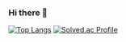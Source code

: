 ### Hi there 👋

<!--
**goxodn/goxodn** is a ✨ _special_ ✨ repository because its `README.md` (this file) appears on your GitHub profile.

Here are some ideas to get you started:

- 🔭 I’m currently working on ...
- 🌱 I’m currently learning ...
- 👯 I’m looking to collaborate on ...
- 🤔 I’m looking for help with ...
- 💬 Ask me about ...
- 📫 How to reach me: ...
- 😄 Pronouns: ...
- ⚡ Fun fact: ...
-->
[![Top Langs](https://github-readme-stats.vercel.app/api/top-langs/?username=goxodn&layout=compact)](https://github.com/goxodn/github-readme-stats)
[![Solved.ac Profile](http://mazassumnida.wtf/api/v2/generate_badge?boj=goxodn@naver.com)](https://solved.ac/goxodn@naver.com/)
